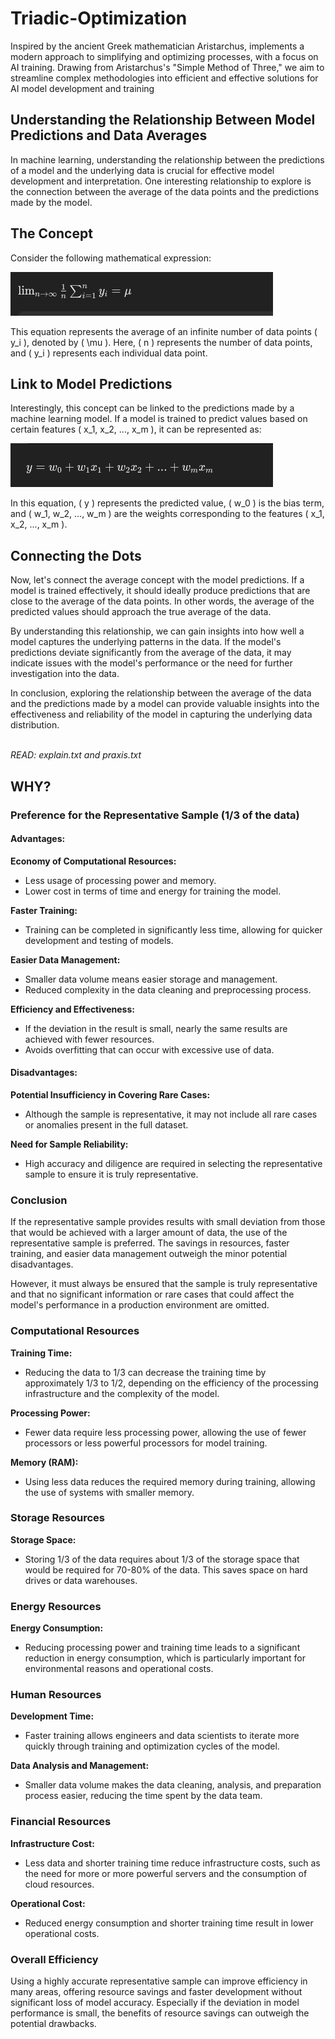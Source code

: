# Triadic-Optimization
Inspired by the ancient Greek mathematician Aristarchus, implements a modern approach to simplifying and optimizing processes, with a focus on AI training. Drawing from Aristarchus's "Simple Method of Three," we aim to streamline complex methodologies into efficient and effective solutions for AI model development and training


## Understanding the Relationship Between Model Predictions and Data Averages

In machine learning, understanding the relationship between the predictions of a model and the underlying data is crucial for effective model development and interpretation. One interesting relationship to explore is the connection between the average of the data points and the predictions made by the model.

## The Concept

Consider the following mathematical expression:

![triadic-rules](https://github.com/rizitis/Triadic-Optimization/blob/main/triadic-rules.png)


This equation represents the average of an infinite number of data points \( y_i \), denoted by \( \mu \). Here, \( n \) represents the number of data points, and \( y_i \) represents each individual data point.

## Link to Model Predictions

Interestingly, this concept can be linked to the predictions made by a machine learning model. If a model is trained to predict values based on certain features \( x_1, x_2, ..., x_m \), it can be represented as:

![predict](https://github.com/rizitis/Triadic-Optimization/blob/main/model-predict.png)


In this equation, \( y \) represents the predicted value, \( w_0 \) is the bias term, and \( w_1, w_2, ..., w_m \) are the weights corresponding to the features \( x_1, x_2, ..., x_m \).

## Connecting the Dots

Now, let's connect the average concept with the model predictions. If a model is trained effectively, it should ideally produce predictions that are close to the average of the data points. In other words, the average of the predicted values should approach the true average of the data.

By understanding this relationship, we can gain insights into how well a model captures the underlying patterns in the data. If the model's predictions deviate significantly from the average of the data, it may indicate issues with the model's performance or the need for further investigation into the data.

In conclusion, exploring the relationship between the average of the data and the predictions made by a model can provide valuable insights into the effectiveness and reliability of the model in capturing the underlying data distribution.

<br>*READ: explain.txt and praxis.txt*

## WHY?

### Preference for the Representative Sample (1/3 of the data)

#### Advantages:

**Economy of Computational Resources:**
- Less usage of processing power and memory.
- Lower cost in terms of time and energy for training the model.

**Faster Training:**
- Training can be completed in significantly less time, allowing for quicker development and testing of models.

**Easier Data Management:**
- Smaller data volume means easier storage and management.
- Reduced complexity in the data cleaning and preprocessing process.

**Efficiency and Effectiveness:**
- If the deviation in the result is small, nearly the same results are achieved with fewer resources.
- Avoids overfitting that can occur with excessive use of data.

#### Disadvantages:

**Potential Insufficiency in Covering Rare Cases:**
- Although the sample is representative, it may not include all rare cases or anomalies present in the full dataset.

**Need for Sample Reliability:**
- High accuracy and diligence are required in selecting the representative sample to ensure it is truly representative.

### Conclusion

If the representative sample provides results with small deviation from those that would be achieved with a larger amount of data, the use of the representative sample is preferred. The savings in resources, faster training, and easier data management outweigh the minor potential disadvantages.

However, it must always be ensured that the sample is truly representative and that no significant information or rare cases that could affect the model's performance in a production environment are omitted.


### Computational Resources

**Training Time:**
- Reducing the data to 1/3 can decrease the training time by approximately 1/3 to 1/2, depending on the efficiency of the processing infrastructure and the complexity of the model.

**Processing Power:**
- Fewer data require less processing power, allowing the use of fewer processors or less powerful processors for model training.

**Memory (RAM):**
- Using less data reduces the required memory during training, allowing the use of systems with smaller memory.

### Storage Resources

**Storage Space:**
- Storing 1/3 of the data requires about 1/3 of the storage space that would be required for 70-80% of the data. This saves space on hard drives or data warehouses.

### Energy Resources

**Energy Consumption:**
- Reducing processing power and training time leads to a significant reduction in energy consumption, which is particularly important for environmental reasons and operational costs.

### Human Resources

**Development Time:**
- Faster training allows engineers and data scientists to iterate more quickly through training and optimization cycles of the model.

**Data Analysis and Management:**
- Smaller data volume makes the data cleaning, analysis, and preparation process easier, reducing the time spent by the data team.

### Financial Resources

**Infrastructure Cost:**
- Less data and shorter training time reduce infrastructure costs, such as the need for more or more powerful servers and the consumption of cloud resources.

**Operational Cost:**
- Reduced energy consumption and shorter training time result in lower operational costs.

### Overall Efficiency

Using a highly accurate representative sample can improve efficiency in many areas, offering resource savings and faster development without significant loss of model accuracy. Especially if the deviation in model performance is small, the benefits of resource savings can outweigh the potential drawbacks.

